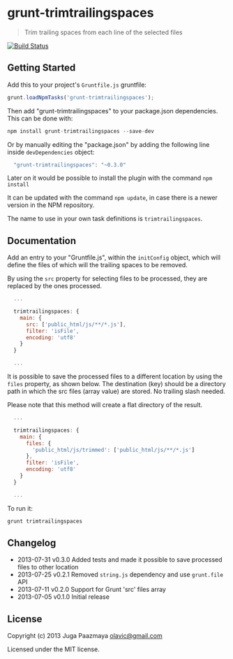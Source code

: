 # grunt-trimtrailingspaces

> Trim trailing spaces from each line of the selected files

[![Build Status](https://travis-ci.org/paazmaya/grunt-trimtrailingspaces.png?branch=master)](https://travis-ci.org/paazmaya/grunt-trimtrailingspaces)


## Getting Started

Add this to your project's `Gruntfile.js` gruntfile:
```js
grunt.loadNpmTasks('grunt-trimtrailingspaces');
```

Then add "grunt-trimtrailingspaces" to your package.json dependencies. This can be done with:
```js
npm install grunt-trimtrailingspaces --save-dev
```
Or by manually editing the "package.json" by adding the following line inside `devDependencies` object:
```js
  "grunt-trimtrailingspaces": "~0.3.0"
```

Later on it would be possible to install the plugin with the command `npm install`

It can be updated with the command `npm update`, in case there is a newer version in the NPM repository.

The name to use in your own task definitions is `trimtrailingspaces`.


## Documentation

Add an entry to your "Gruntfile.js", within the `initConfig` object, which will define the 
files of which will the trailing spaces to be removed.

By using the `src` property for selecting files to be processed, they are replaced by the ones processed.

```js
  ...

  trimtrailingspaces: {
    main: {
      src: ['public_html/js/**/*.js'],
      filter: 'isFile',
      encoding: 'utf8'
    }
  }

  ...
```

It is possible to save the processed files to a different location by using the `files` property, as shown below.
The destination (key) should be a directory path in which the src files (array value) are stored. 
No trailing slash needed.

Please note that this method will create a flat directory of the result.

```js
  ...

  trimtrailingspaces: {
    main: {
      files: {
        'public_html/js/trimmed': ['public_html/js/**/*.js']
      },
      filter: 'isFile',
      encoding: 'utf8'
    }
  }

  ...
```

To run it:

```js
grunt trimtrailingspaces
```

  
## Changelog

* 2013-07-31    v0.3.0    Added tests and made it possible to save processed files to other location
* 2013-07-25    v0.2.1    Removed `string.js` dependency and use `grunt.file` API
* 2013-07-11    v0.2.0    Support for Grunt 'src' files array
* 2013-07-05    v0.1.0    Initial release


## License
Copyright (c) 2013 Juga Paazmaya <olavic@gmail.com>

Licensed under the MIT license.
